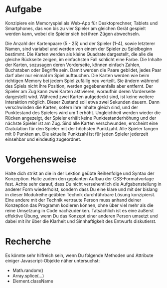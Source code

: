 # Aufgabe
Konzipiere ein Memoryspiel als Web-App für Desktoprechner, Tablets und Smartphones, das von bis zu vier Spieler am gleichen Gerät gespielt werden kann, wobei die Spieler sich bei ihren Zügen abwechseln.

Die Anzahl der Kartenpaare (5 - 25) und der Spieler (1-4), sowie letzterer Namen, sind variabel und werden von einem der Spieler zu Spielbeginn bestimmt. Die Karten werden als kleine Quadrate dargestellt, die alle die gleiche Rückseite zeigen, im einfachsten Fall schlicht eine Farbe. Die Inhalte der Karten, sozusagen deren Vorderseite, können einfach Zahlen, Buchstaben oder Begriffe sein. Damit werden die Paare gebildet, jedes Paar darf aber nur einmal im Spiel auftauchen. Die Karten werden wie beim richtigen Memory bei jedem Spiel zufällig neu verteilt. Sie ändern während des Spiels nicht ihre Position, werden gegebenenfalls aber entfernt. Der Spieler am Zug kann zwei Karten aktivieren, woraufhin deren Vorderseite dargestellt wird. Während zwei Karten aufgedeckt sind, ist keine weitere Interaktion möglich. Dieser Zustand soll etwa zwei Sekunden dauern. Dann verschwinden die Karten, sofern ihre Inhalte gleich sind, und der Punktestand des Spielers wird um 1 erhöht. Ungleichheit werden wieder die Rücken angezeigt, der Spieler erhält keine Punktestanderhöhung und der nächste Spieler ist am Zug. Sind alle Karten verschwunden, erscheint eine Gratulation für den Spieler mit der höchsten Punktzahl. Alle Spieler fangen mit 0 Punkten an. Die aktuelle Punktzahl ist für jeden Spieler jederzeit einsehbar und eindeutig zugeordnet.

# Vorgehensweise
Halte dich strikt an die in der Lektion geübte Reihenfolge und Syntax der Konzeption. Halte zudem den geplanten Aufbau der CSS-Formatvorlage fest. Achte sehr darauf, dass Du nicht versehentlich die Aufgabenstellung in anderer Form wiederholst, sondern dass Du eine klare und mit der bislang in dieser Modulreihe geübten Technik durchführbare Lösung konzipierst. Eine andere mit der Technik vertraute Person muss anhand deiner Konzeption das Programm kodieren können, ohne über viel mehr als die reine Umsetzung in Code nachzudenken. Tatsächlich ist es eine äußerst effektive Übung, wenn Du das Konzept einer anderen Person umsetzt und dabei mit ihr über die Klarheit und Sinnhaftigkeit des Entwurfs diskutierst.

# Recherche
Es könnte sehr hilfreich sein, wenn Du folgende Methoden und Attribute einiger Javascript-Objekte näher untersuchst:
- Math.random()
- Array.splice(...)
- Element.className